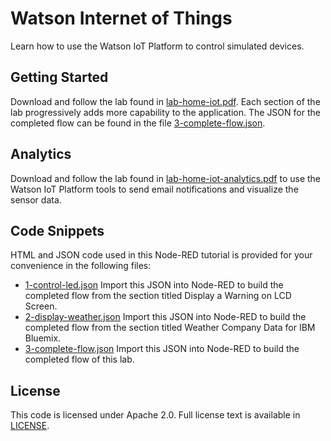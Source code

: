 # Watson Internet of Things

Learn how to use the Watson IoT Platform to control simulated devices.

## Getting Started

Download and follow the lab found in [lab-home-iot.pdf](https://github.com/jeancarl/node-red-labs/tree/master/lab-home-iot/lab-home-iot.pdf). Each section of the lab progressively adds more capability to the application. The JSON for the completed flow can be found in the file  [3-complete-flow.json](https://github.com/jeancarl/node-red-labs/tree/master/lab-home-iot/code/3-complete-flow.json).

## Analytics

Download and follow the lab found in [lab-home-iot-analytics.pdf](https://github.com/jeancarl/node-red-labs/tree/master/lab-home-iot/lab-home-iot-analytics.pdf) to use the Watson IoT Platform tools to send email notifications and visualize the sensor data.

## Code Snippets

HTML and JSON code used in this Node-RED tutorial is provided for your convenience in the following files:

* [1-control-led.json](https://github.com/jeancarl/node-red-labs/tree/master/lab-home-iot/code/1-control-led.json) Import this JSON into Node-RED to build the completed flow from the section titled Display a Warning on LCD Screen.
* [2-display-weather.json](https://github.com/jeancarl/node-red-labs/tree/master/lab-home-iot/code/2-display-weather.json) Import this JSON into Node-RED to build the completed flow from the section titled Weather Company Data for IBM Bluemix.
* [3-complete-flow.json](https://github.com/jeancarl/node-red-labs/tree/master/lab-home-iot/code/3-complete-flow.json) Import this JSON into Node-RED to build the completed flow of this lab.

## License

This code is licensed under Apache 2.0. Full license text is available in [LICENSE](https://github.com/jeancarl/node-red-labs/tree/master/lab-home-iot/LICENSE).
